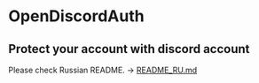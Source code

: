 # OpenDiscordAuth
## Protect your account with discord account

Please check Russian README. -> [README_RU.md](https://github.com/fazziclay/opendiscordauth/README_RU.md)
